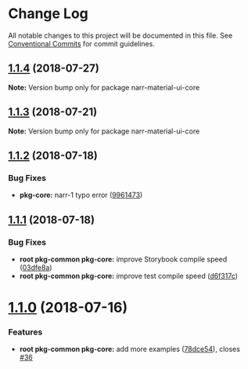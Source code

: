 # Change Log

All notable changes to this project will be documented in this file.
See [Conventional Commits](https://conventionalcommits.org) for commit guidelines.

<a name="1.1.4"></a>
## [1.1.4](https://github.com/narr/narr-material-ui/compare/narr-material-ui-core@1.1.3...narr-material-ui-core@1.1.4) (2018-07-27)




**Note:** Version bump only for package narr-material-ui-core

<a name="1.1.3"></a>
## [1.1.3](https://github.com/narr/narr-material-ui/compare/narr-material-ui-core@1.1.2...narr-material-ui-core@1.1.3) (2018-07-21)




**Note:** Version bump only for package narr-material-ui-core

<a name="1.1.2"></a>
## [1.1.2](https://github.com/narr/narr-material-ui/compare/narr-material-ui-core@1.1.1...narr-material-ui-core@1.1.2) (2018-07-18)


### Bug Fixes

* **pkg-core:** narr-1 typo error ([9961473](https://github.com/narr/narr-material-ui/commit/9961473))




<a name="1.1.1"></a>
## [1.1.1](https://github.com/narr/narr-material-ui/compare/narr-material-ui-core@1.1.0...narr-material-ui-core@1.1.1) (2018-07-18)


### Bug Fixes

* **root pkg-common pkg-core:** improve Storybook compile speed ([03dfe8a](https://github.com/narr/narr-material-ui/commit/03dfe8a))
* **root pkg-common pkg-core:** improve test compile speed ([d6f317c](https://github.com/narr/narr-material-ui/commit/d6f317c))




<a name="1.1.0"></a>
# [1.1.0](https://github.com/narr/narr-material-ui/compare/narr-material-ui-core@1.0.0...narr-material-ui-core@1.1.0) (2018-07-16)


### Features

* **root pkg-common pkg-core:** add more examples ([78dce54](https://github.com/narr/narr-material-ui/commit/78dce54)), closes [#36](https://github.com/narr/narr-material-ui/issues/36)
